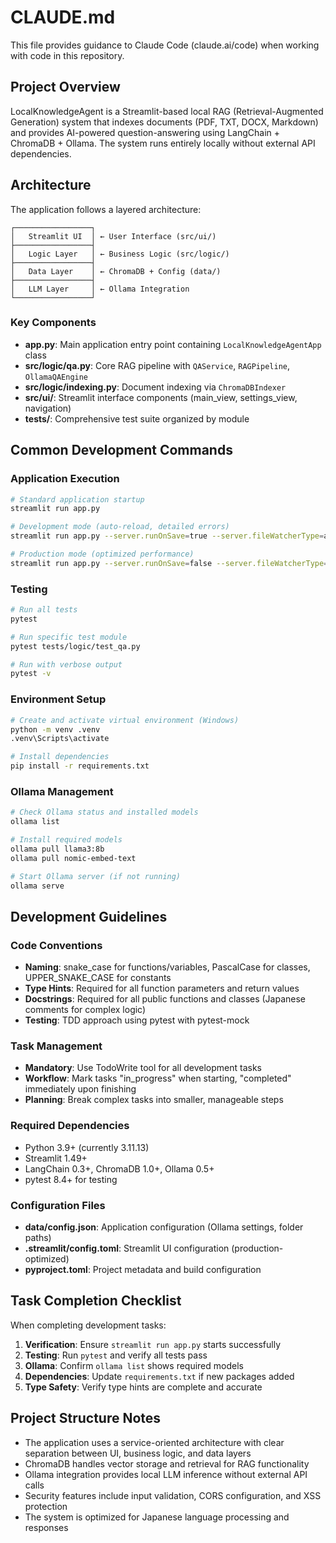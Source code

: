 # CLAUDE.md

This file provides guidance to Claude Code (claude.ai/code) when working with code in this repository.

## Project Overview

LocalKnowledgeAgent is a Streamlit-based local RAG (Retrieval-Augmented Generation) system that indexes documents (PDF, TXT, DOCX, Markdown) and provides AI-powered question-answering using LangChain + ChromaDB + Ollama. The system runs entirely locally without external API dependencies.

## Architecture

The application follows a layered architecture:

```
┌─────────────────┐
│   Streamlit UI  │ ← User Interface (src/ui/)
├─────────────────┤  
│   Logic Layer   │ ← Business Logic (src/logic/)
├─────────────────┤
│   Data Layer    │ ← ChromaDB + Config (data/)
├─────────────────┤
│   LLM Layer     │ ← Ollama Integration
└─────────────────┘
```

### Key Components

- **app.py**: Main application entry point containing `LocalKnowledgeAgentApp` class
- **src/logic/qa.py**: Core RAG pipeline with `QAService`, `RAGPipeline`, `OllamaQAEngine`
- **src/logic/indexing.py**: Document indexing via `ChromaDBIndexer`
- **src/ui/**: Streamlit interface components (main_view, settings_view, navigation)
- **tests/**: Comprehensive test suite organized by module

## Common Development Commands

### Application Execution
```bash
# Standard application startup
streamlit run app.py

# Development mode (auto-reload, detailed errors)
streamlit run app.py --server.runOnSave=true --server.fileWatcherType=auto --global.developmentMode=true

# Production mode (optimized performance)  
streamlit run app.py --server.runOnSave=false --server.fileWatcherType=none --global.developmentMode=false --server.headless=true
```

### Testing
```bash
# Run all tests
pytest

# Run specific test module
pytest tests/logic/test_qa.py

# Run with verbose output
pytest -v
```

### Environment Setup
```bash
# Create and activate virtual environment (Windows)
python -m venv .venv
.venv\Scripts\activate

# Install dependencies
pip install -r requirements.txt
```

### Ollama Management
```bash
# Check Ollama status and installed models
ollama list

# Install required models
ollama pull llama3:8b
ollama pull nomic-embed-text

# Start Ollama server (if not running)
ollama serve
```

## Development Guidelines

### Code Conventions
- **Naming**: snake_case for functions/variables, PascalCase for classes, UPPER_SNAKE_CASE for constants
- **Type Hints**: Required for all function parameters and return values
- **Docstrings**: Required for all public functions and classes (Japanese comments for complex logic)
- **Testing**: TDD approach using pytest with pytest-mock

### Task Management
- **Mandatory**: Use TodoWrite tool for all development tasks
- **Workflow**: Mark tasks "in_progress" when starting, "completed" immediately upon finishing
- **Planning**: Break complex tasks into smaller, manageable steps

### Required Dependencies
- Python 3.9+ (currently 3.11.13)
- Streamlit 1.49+
- LangChain 0.3+, ChromaDB 1.0+, Ollama 0.5+
- pytest 8.4+ for testing

### Configuration Files
- **data/config.json**: Application configuration (Ollama settings, folder paths)
- **.streamlit/config.toml**: Streamlit UI configuration (production-optimized)
- **pyproject.toml**: Project metadata and build configuration

## Task Completion Checklist

When completing development tasks:

1. **Verification**: Ensure `streamlit run app.py` starts successfully
2. **Testing**: Run `pytest` and verify all tests pass  
3. **Ollama**: Confirm `ollama list` shows required models
4. **Dependencies**: Update `requirements.txt` if new packages added
5. **Type Safety**: Verify type hints are complete and accurate

## Project Structure Notes

- The application uses a service-oriented architecture with clear separation between UI, business logic, and data layers
- ChromaDB handles vector storage and retrieval for RAG functionality
- Ollama integration provides local LLM inference without external API calls
- Security features include input validation, CORS configuration, and XSS protection
- The system is optimized for Japanese language processing and responses
